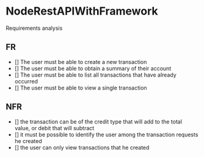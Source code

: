 # NodeRestAPIWithFramework

Requirements analysis

## FR

- [] The user must be able to create a new transaction
- [] The user must be able to obtain a summary of their account
- [] The user must be able to list all transactions that have already occurred
- [] The user must be able to view a single transaction

## NFR

- [] the transaction can be of the credit type that will add to the total value, or debit that will subtract
- [] it must be possible to identify the user among the transaction requests he created
- [] the user can only view transactions that he created
